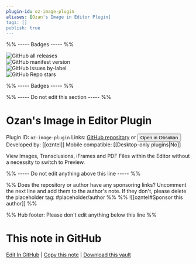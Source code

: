 ```yaml
---
plugin-id: oz-image-plugin
aliases: [Ozan's Image in Editor Plugin]
tags: []
publish: true
---
```


%% ----- Badges ----- %%

![GitHub all releases](https://img.shields.io/github/downloads/ozntel/oz-image-in-editor-obsidian/total?color=573E7A&logo=github&style=for-the-badge)  
![GitHub manifest version](https://img.shields.io/github/manifest-json/v/ozntel/oz-image-in-editor-obsidian?color=573E7A&logo=github&style=for-the-badge)  
![GitHub issues by-label](https://img.shields.io/github/issues/ozntel/oz-image-in-editor-obsidian/help%20wanted?color=573E7A&logo=github&style=for-the-badge)  
![GitHub Repo stars](https://img.shields.io/github/stars/ozntel/oz-image-in-editor-obsidian?color=573E7A&logo=github&style=for-the-badge)

%% ----- Badges ----- %%

%% ----- Do not edit this section ----- %%

# Ozan's Image in Editor Plugin

Plugin ID: `oz-image-plugin`
Links: [GitHub repository](https://github.com/ozntel/oz-image-in-editor-obsidian) or [<button id=HH>Open in Obsidian</button>](obsidian://show-plugin?id=oz-image-plugin)
Developed by: [[ozntel]]
Mobile compatible: [[Desktop-only plugins|No]]

View Images, Transclusions, iFrames and PDF Files within the Editor without a necessity to switch to Preview.

%% ----- Do not edit anything above this line ----- %%

%% Does the repository or author have any sponsoring links? Uncomment the next line and add them to the author's note. If they don't, please delete the placeholder tag: #placeholder/author %%
%% ![[ozntel#Sponsor this author]] %%

%% Hub footer: Please don't edit anything below this line %%

# This note in GitHub

<span class="git-footer">[Edit In GitHub](https://github.dev/obsidian-community/obsidian-hub/blob/main/02%20-%20Community%20Expansions/02.05%20All%20Community%20Expansions/Plugins/oz-image-plugin.md "git-hub-edit-note") | [Copy this note](https://raw.githubusercontent.com/obsidian-community/obsidian-hub/main/02%20-%20Community%20Expansions/02.05%20All%20Community%20Expansions/Plugins/oz-image-plugin.md "git-hub-copy-note") | [Download this vault](https://github.com/obsidian-community/obsidian-hub/archive/refs/heads/main.zip "git-hub-download-vault") </span>
